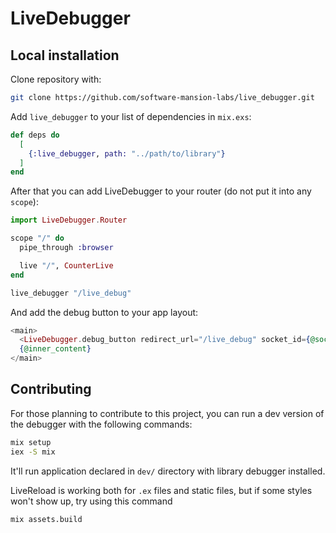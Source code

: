 # LiveDebugger

## Local installation

Clone repository with:

```bash
git clone https://github.com/software-mansion-labs/live_debugger.git
```

Add `live_debugger` to your list of dependencies in `mix.exs`:

```elixir
def deps do
  [
    {:live_debugger, path: "../path/to/library"}
  ]
end
```

After that you can add LiveDebugger to your router (do not put it into any `scope`):

```elixir
import LiveDebugger.Router

scope "/" do
  pipe_through :browser

  live "/", CounterLive
end

live_debugger "/live_debug"
```

And add the debug button to your app layout:

```Elixir
<main>
  <LiveDebugger.debug_button redirect_url="/live_debug" socket_id={@socket.id} />
  {@inner_content}
</main>
```

## Contributing

For those planning to contribute to this project, you can run a dev version of the debugger with the following commands:

```bash
mix setup
iex -S mix
```

It'll run application declared in `dev/` directory with library debugger installed.

LiveReload is working both for `.ex` files and static files, but if some styles won't show up, try using this command

```bash
mix assets.build
```
